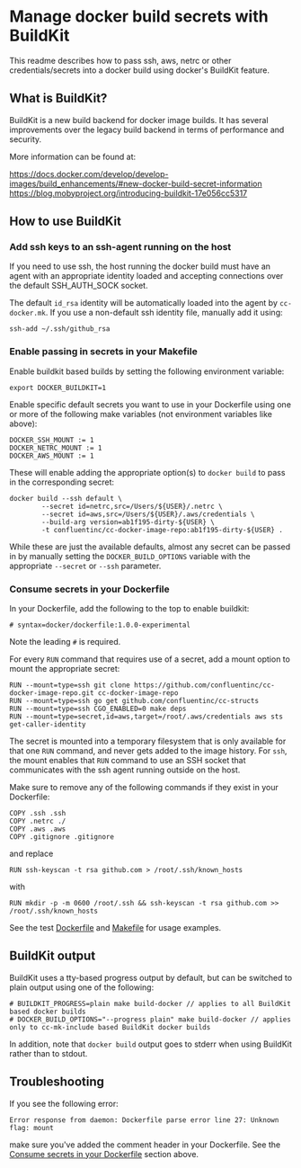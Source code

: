# Manage docker build secrets with BuildKit

This readme describes how to pass ssh, aws, netrc or other credentials/secrets into a docker build
using docker's BuildKit feature.

## What is BuildKit?

BuildKit is a new build backend for docker image builds. It has several improvements over the
legacy build backend in terms of performance and security.

More information can be found at:

https://docs.docker.com/develop/develop-images/build_enhancements/#new-docker-build-secret-information
https://blog.mobyproject.org/introducing-buildkit-17e056cc5317

## How to use BuildKit

### Add ssh keys to an ssh-agent running on the host

If you need to use ssh, the host running the docker build must have an agent with an
appropriate identity loaded and accepting connections over the default SSH_AUTH_SOCK socket.

The default `id_rsa` identity will be automatically loaded into the agent by `cc-docker.mk`. If you
use a non-default ssh identity file, manually add it using:

    ssh-add ~/.ssh/github_rsa

### Enable passing in secrets in your Makefile

Enable buildkit based builds by setting the following environment variable:

    export DOCKER_BUILDKIT=1

Enable specific default secrets you want to use in your Dockerfile using one or more of the
following make variables (not environment variables like above):

    DOCKER_SSH_MOUNT := 1
    DOCKER_NETRC_MOUNT := 1
    DOCKER_AWS_MOUNT := 1

These will enable adding the appropriate option(s) to `docker build` to pass in the corresponding
secret:

    docker build --ssh default \
            --secret id=netrc,src=/Users/${USER}/.netrc \
            --secret id=aws,src=/Users/${USER}/.aws/credentials \
            --build-arg version=ab1f195-dirty-${USER} \
            -t confluentinc/cc-docker-image-repo:ab1f195-dirty-${USER} .

While these are just the available defaults, almost any secret can be passed in by manually setting
the `DOCKER_BUILD_OPTIONS` variable with the appropriate `--secret` or `--ssh` parameter.

### Consume secrets in your Dockerfile

In your Dockerfile, add the following to the top to enable buildkit:

    # syntax=docker/dockerfile:1.0.0-experimental

Note the leading `#` is required.

For every `RUN` command that requires use of a secret, add a mount option to mount the
appropriate secret:

    RUN --mount=type=ssh git clone https://github.com/confluentinc/cc-docker-image-repo.git cc-docker-image-repo
    RUN --mount=type=ssh go get github.com/confluentinc/cc-structs
    RUN --mount=type=ssh CGO_ENABLED=0 make deps
    RUN --mount=type=secret,id=aws,target=/root/.aws/credentials aws sts get-caller-identity

The secret is mounted into a temporary filesystem that is only available for that one `RUN` command,
and never gets added to the image history. For `ssh`, the mount enables that `RUN` command to
use an SSH socket that communicates with the ssh agent running outside on the host.

Make sure to remove any of the following commands if they exist in your Dockerfile:

    COPY .ssh .ssh
    COPY .netrc ./
    COPY .aws .aws
    COPY .gitignore .gitignore

and replace

    RUN ssh-keyscan -t rsa github.com > /root/.ssh/known_hosts

with

    RUN mkdir -p -m 0600 /root/.ssh && ssh-keyscan -t rsa github.com >> /root/.ssh/known_hosts

See the test [Dockerfile](tests/go-docker-build-test/Dockerfile) and
[Makefile](tests/go-docker-build-test/Makefile) for usage examples.

## BuildKit output

BuildKit uses a tty-based progress output by default, but can be switched to plain output using
one of the following:

    # BUILDKIT_PROGRESS=plain make build-docker // applies to all BuildKit based docker builds
    # DOCKER_BUILD_OPTIONS="--progress plain" make build-docker // applies only to cc-mk-include based BuildKit docker builds

In addition, note that `docker build` output goes to stderr when using BuildKit rather than to
stdout.

## Troubleshooting

If you see the following error:

    Error response from daemon: Dockerfile parse error line 27: Unknown flag: mount

make sure you've added the comment header in your Dockerfile. See the [Consume secrets in your
 Dockerfile](#consume-secrets-in-your-dockerfile) section above.
